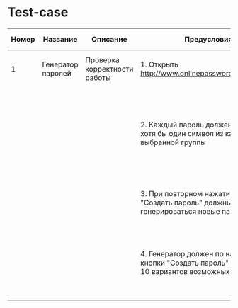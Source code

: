 # Test-case
|Номер|Название                                          |Описание                                                  |Предусловия                     |Шаги                                       |Ожидаемый результат                    |Результат                                        |
|------|-------------------------------------------------|------------------------------------------------|----------------------|----------------------------|-------------------------|-----------------------------|
|1     |Генератор паролей                                  |Проверка корректности работы                      |1. Открыть http://www.onlinepasswordgenerator.ru/   |1. www.onlinepasswordgenerator.ru  |1. Открылась страница с генератором паролей|"PASS"                                                      |
|      |                                                  |                                               |2. Каждый пароль должен включать хотя бы один символ из каждой выбранной группы  |2. Нажимаем кнопку "Создать пароль"|2. В поле сгенерированных паролей появились пароли включающие символы из каждой выбранной группы   |"PASS"                                                        |
|      |                                                  |                                               |3. При повторном нажатии кнопки "Создать пароль" должны генерироваться новые пароли |3. Два раза нажать "Создать пароль" |3. При каждом нажатии кнопки "Создать пароль" генерируются новые пароли  |"PASS"                                                          |
|      |                                                  |                                               |4. Генератор должен по нажатию кнопки "Создать пароль" предлагать 10 вариантов возможных паролей.          |4. Нажать на кнопку "Создать пароль"    |4. После нажатии кнопки "Создать пароль" генератор должен показывать 10 вариантов паролей |"PASS"